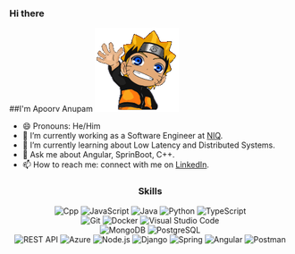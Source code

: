 
### Hi there

##I'm Apoorv Anupam
![Naruto](https://github.com/ApoorvAnupam11/ApoorvAnupam11/blob/main/wSAsd9DqFz.gif)
<br />
- 😄 Pronouns: He/Him
- 🔭 I’m currently working as a Software Engineer at [NIQ](https://nielseniq.com/global/en/).
- 🌱 I’m currently learning about Low Latency and Distributed Systems.
- 💬 Ask me about Angular, SprinBoot, C++.
- 📫 How to reach me: connect with me on [LinkedIn](https://www.linkedin.com/in/apoorv-anupam-9785421a5/).

<div align="center">
  <h3>Skills</h3>
  <p>
    <img alt="Cpp" src="https://img.shields.io/badge/C%2B%2B-00599C?style=for-the-badge&logo=c%2B%2B&logoColor=white" />
    <img alt="JavaScript" src="https://img.shields.io/badge/JavaScript-F7DF1E?style=for-the-badge&logo=javascript&logoColor=black" />
    <img alt="Java" src="https://img.shields.io/badge/Java-ED8B00?style=for-the-badge&logo=openjdk&logoColor=white" />
    <img alt="Python" src="https://img.shields.io/badge/Python-3776AB?style=for-the-badge&logo=python&logoColor=white" />
    <img alt="TypeScript" src="https://img.shields.io/badge/TypeScript-007ACC?style=for-the-badge&logo=typescript&logoColor=white" />
    <br />
    <img alt="Git" src="https://img.shields.io/badge/GIT-E44C30?style=for-the-badge&logo=git&logoColor=white" />
    <img alt="Docker" src="https://img.shields.io/badge/-Docker-2496ED?style=for-the-badge&logo=docker&logoColor=white" />
    <img alt="Visual Studio Code" src="https://img.shields.io/badge/Visual_Studio_Code-0078D4?style=for-the-badge&logo=visual%20studio%20code&logoColor=white" />
    <br />
    <img alt="MongoDB" src="https://img.shields.io/badge/-MongoDB-47A248?style=for-the-badge&logo=mongodb&logoColor=white" />
    <img alt="PostgreSQL" src="https://img.shields.io/badge/-PostgreSQL-336791?style=for-the-badge&logo=postgresql&logoColor=white" />
    <br />
    <img alt="REST API" src="https://img.shields.io/badge/-REST%20API-009688?style=for-the-badge" />
    <img alt="Azure" src="https://img.shields.io/badge/Microsoft_Azure-0089D6?style=for-the-badge&logo=microsoft-azure&logoColor=white" />
    <img alt="Node.js" src="https://img.shields.io/badge/-Node.js-339933?style=for-the-badge&logo=node.js&logoColor=white" />
    <img alt="Django" src="https://img.shields.io/badge/Django-092E20?style=for-the-badge&logo=django&logoColor=white" />
    <img alt="Spring" src="https://img.shields.io/badge/Spring-6DB33F?style=for-the-badge&logo=spring&logoColor=white" />
    <img alt="Angular" src="https://img.shields.io/badge/Angular-DD0031?style=for-the-badge&logo=angular&logoColor=white" />
    <img alt="Postman" src="https://img.shields.io/badge/-Postman-FF6C37?style=for-the-badge&logo=postman&logoColor=white" />
 </p>
 </ div>
